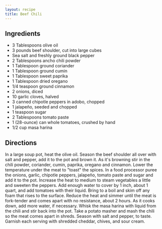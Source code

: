 ```yaml
---
layout: recipe
title: Beef Chili
---
```


## Ingredients

* 3 Tablespoons olive oil
* 3 pounds beef shoulder, cut into large cubes
* Sea salt and freshly ground black pepper
* 2 Tablespoons ancho chili powder
* 1 Tablespoon ground coriander
* 1 Tablespoon ground cumin
* 1 Tablespoon sweet paprika
* 1 Tablespoon dried oregano
* 1/4 teaspoon ground cinnamon
* 2 onions, diced
* 10 garlic cloves, halved
* 3 canned chipotle peppers in adobo, chopped
* 1 jalapeño, seeded and chopped
* 1 teaspoon sugar
* 2 Tablespoons tomato paste
* 1 (28-ounce) can whole tomatoes, crushed by hand
* 1/2 cup masa harina

## Directions

In a large soup pot, heat the olive oil. Season the beef shoulder all
over with salt and pepper, add it to the pot and brown it. As it\'s
browning stir in the chili powder, coriander, cumin, paprika, oregano
and cinnamon. Lower the temperature under the meat to \"toast\" the
spices. In a food processor puree the onions, garlic, chipotle peppers,
jalapeño, tomato paste and sugar and add it to the pot. Increase the
heat to medium to steam vegetables a little and sweeten the peppers. Add
enough water to cover by 1 inch, about 1 quart, and add tomatoes with
their liquid. Bring to a boil and skim off any foam that rises to the
surface. Reduce the heat and simmer until the meat is fork-tender and
comes apart with no resistance, about 2 hours. As it cooks down, add
more water, if necessary. Whisk the masa harina with liquid from the
chili and stir back into the pot. Take a potato masher and mash the
chili so the meat comes apart in shreds. Season with salt and pepper, to
taste. Garnish each serving with shredded cheddar, chives, and sour
cream.
